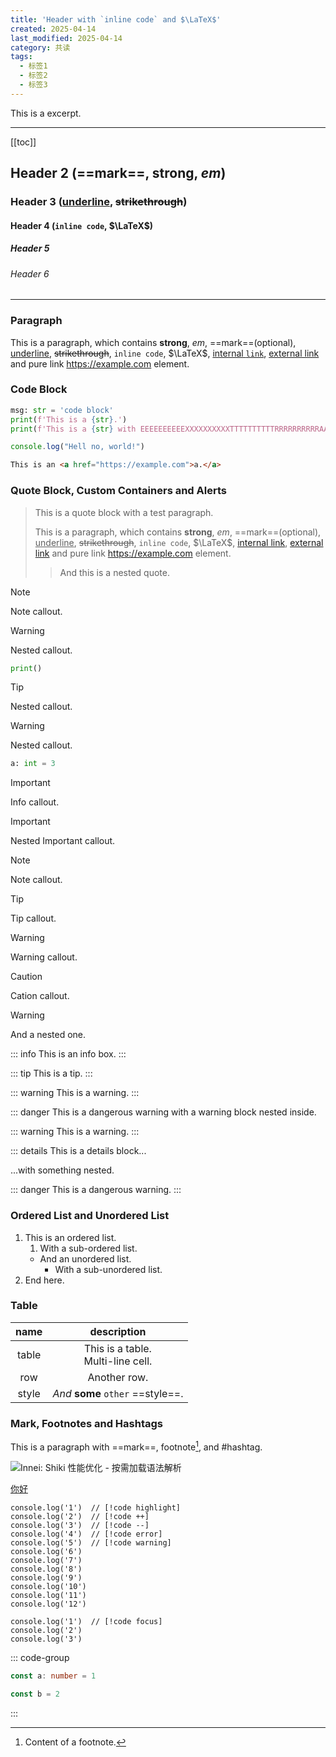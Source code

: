 ```yaml
---
title: 'Header with `inline code` and $\LaTeX$'
created: 2025-04-14
last_modified: 2025-04-14
category: 共读
tags:
  - 标签1
  - 标签2
  - 标签3
---
```


This is a excerpt.

---

[[toc]]

## Header 2 (==mark==, **strong**, _em_)

### Header 3 (<u>underline</u>, ~~strikethrough~~)

#### Header 4 (`inline code`, $\LaTeX$)

##### Header 5

###### Header 6

---

### Paragraph

This is a paragraph, which contains **strong**, _em_, ==mark==(optional), <u>underline</u>, ~~strikethrough~~, `inline code`, $\LaTeX$, [internal `link`](api-examples.md), [external link](https://example.com) and pure link <https://example.com> element.

### Code Block

```python
msg: str = 'code block'
print(f'This is a {str}.')
print(f'This is a {str} with EEEEEEEEEEXXXXXXXXXXTTTTTTTTTTRRRRRRRRRRAAAAAAAAAA length!')
```

```JavaScript
console.log("Hell no, world!")
```

```html
This is an <a href="https://example.com">a.</a>
```

### Quote Block, Custom Containers and Alerts

> This is a quote block with a test paragraph.
>
> This is a paragraph, which contains **strong**, _em_, ==mark==(optional), <u>underline</u>, ~~strikethrough~~, `inline code`, $\LaTeX$, [internal link](api-examples.md), [external link](https://example.com) and pure link <https://example.com> element.
>
> > And this is a nested quote.

> [!note]
> Note callout.
>
> > [!warning]
> > Nested callout.
> >
> > ```python
> > print()
> > ```
>
> > [!tip]
> > Nested callout.
> >
> > > [!warning]
> > > Nested callout.
> > >
> > > ```python
> > > a: int = 3
> > > ```

> [!important]
> Info callout.
>
> > [!important]
> > Nested Important callout.

> [!note]
> Note callout.

> [!tip]
> Tip callout.

> [!warning]
> Warning callout.

> [!caution]
> Cation callout.
>
> > [!warning]
> > And a nested one.

::: info
This is an info box.
:::

::: tip
This is a tip.
:::

::: warning
This is a warning.
:::

::: danger
This is a dangerous warning with a warning block nested inside.

::: warning
This is a warning.
:::

::: details
This is a details block...

...with something nested.

::: danger
This is a dangerous warning.
:::

### Ordered List and Unordered List

1. This is an ordered list.
   1. With a sub-ordered list.
   - And an unordered list.
     - With a sub-unordered list.
2. End here.

### Table

| name  |             description              |
| :---: | :----------------------------------: |
| table | This is a table.<br>Multi-line cell. |
|  row  |             Another row.             |
| style |  _And_ **some** `other` ==style==.   |

### Mark, Footnotes and Hashtags

This is a paragraph with ==mark==, footnote[^1], and #hashtag.

![[Innei: Shiki 性能优化 - 按需加载语法解析](https://innei.in/posts/dev-story/shiki-dynamic-load-language)](https://innei.in/_next/image?url=https%3A%2F%2Fobject.innei.in%2Fbed%2F2024%2F0420_1713622248563.png&w=3840&q=75)

[你好](/)

```ts:line-numbers twoslash
console.log('1')  // [!code highlight]
console.log('2')  // [!code ++]
console.log('3')  // [!code --]
console.log('4')  // [!code error]
console.log('5')  // [!code warning]
console.log('6')
console.log('7')
console.log('8')
console.log('9')
console.log('10')
console.log('11')
console.log('12')
```

```ts:line-numbers twoslash
console.log('1')  // [!code focus]
console.log('2')
console.log('3')
```

::: code-group

```ts [./test.ts]
const a: number = 1
```

```js [1]
const b = 2
```

:::

[^1]: Content of a footnote.
